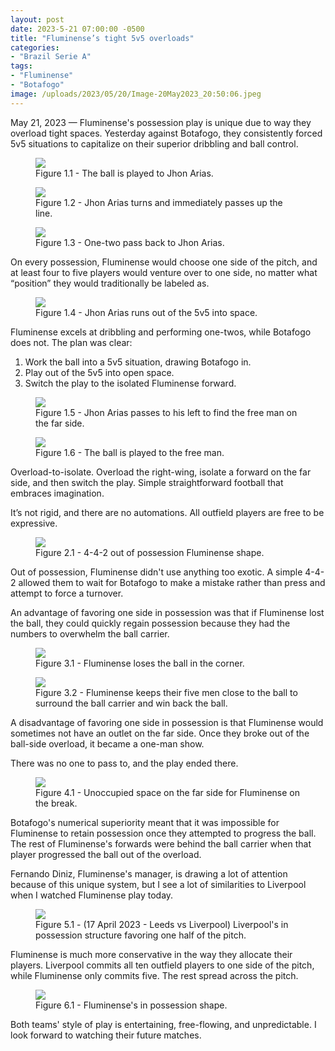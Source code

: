 ```yaml
---
layout: post
date: 2023-5-21 07:00:00 -0500
title: "Fluminense’s tight 5v5 overloads"
categories: 
- "Brazil Serie A"
tags: 
- "Fluminense"
- "Botafogo"
image: /uploads/2023/05/20/Image-20May2023_20:50:06.jpeg
---
```


May 21, 2023 — Fluminense's possession play is unique due to way they overload tight spaces. Yesterday against Botafogo, they consistently forced 5v5 situations to capitalize on their superior dribbling and ball control. 

<!---more--->

<figure>
    <img src="https://tacticsjournal.com/uploads/2023/05/20/Image-20May2023_20:49:55.jpeg">
    <figcaption>Figure 1.1 - The ball is played to Jhon Arias.</figcaption>
</figure> 

<figure>
    <img src="https://tacticsjournal.com/uploads/2023/05/20/Image-20May2023_20:50:06.jpeg">
    <figcaption>Figure 1.2 - Jhon Arias turns and immediately passes up the line.</figcaption>
</figure> 

<figure>
    <img src="https://tacticsjournal.com/uploads/2023/05/20/Image-20May2023_20:50:18.jpeg">
    <figcaption>Figure 1.3 - One-two pass back to Jhon Arias.</figcaption>
</figure> 

On every possession, Fluminense would choose one side of the pitch, and at least four to five players would venture over to one side, no matter what “position” they would traditionally be labeled as.

<figure>
    <img src="https://tacticsjournal.com/uploads/2023/05/20/Image-20May2023_20:50:29.jpeg">
    <figcaption>Figure 1.4 - Jhon Arias runs out of the 5v5 into space.</figcaption>
</figure> 

Fluminense excels at dribbling and performing one-twos, while Botafogo does not. The plan was clear: 

1. Work the ball into a 5v5 situation, drawing Botafogo in.
2. Play out of the 5v5 into open space.
3. Switch the play to the isolated Fluminense forward. 

<figure>
    <img src="https://tacticsjournal.com/uploads/2023/05/20/Image-20May2023_20:50:42.jpeg">
    <figcaption>Figure 1.5 - Jhon Arias passes to his left to find the free man on the far side.</figcaption>
</figure> 

<figure>
    <img src="https://tacticsjournal.com/uploads/2023/05/20/Image-20May2023_20:50:56.jpeg">
    <figcaption>Figure 1.6 - The ball is played to the free man.</figcaption>
</figure> 

Overload-to-isolate. Overload the right-wing, isolate a forward on the far side, and then switch the play. Simple straightforward football that embraces imagination. 

It’s not rigid, and there are no automations. All outfield players are free to be expressive. 

<figure>
    <img src="https://tacticsjournal.com/uploads/2023/05/20/Image-20May2023_20:51:08.jpeg">
    <figcaption>Figure 2.1 - 4-4-2 out of possession Fluminense shape.</figcaption>
</figure> 

Out of possession, Fluminense didn't use anything too exotic. A simple 4-4-2 allowed them to wait for Botafogo to make a mistake rather than press and attempt to force a turnover. 

An advantage of favoring one side in possession was that if Fluminense lost the ball, they could quickly regain possession because they had the numbers to overwhelm the ball carrier. 

<figure>
    <img src="https://tacticsjournal.com/uploads/2023/05/20/Image-20May2023_20:51:23.jpeg">
    <figcaption>Figure 3.1 - Fluminense loses the ball in the corner.</figcaption>
</figure> 

<figure>
    <img src="https://tacticsjournal.com/uploads/2023/05/20/Image-20May2023_20:51:36.jpeg">
    <figcaption>Figure 3.2 - Fluminense keeps their five men close to the ball to surround the ball carrier and win back the ball.</figcaption>
</figure> 

A disadvantage of favoring one side in possession is that Fluminense would sometimes not have an outlet on the far side. Once they broke out of the ball-side overload, it became a one-man show.

There was no one to pass to, and the play ended there. 

<figure>
    <img src="https://tacticsjournal.com/uploads/2023/05/20/Image-20May2023_20:51:48.jpeg">
    <figcaption>Figure 4.1 - Unoccupied space on the far side for Fluminense on the break.</figcaption>
</figure> 

Botafogo's numerical superiority meant that it was impossible for Fluminense to retain possession once they attempted to progress the ball. The rest of Fluminense's forwards were behind the ball carrier when that player progressed the ball out of the overload. 

Fernando Diniz, Fluminense's manager, is drawing a lot of attention because of this unique system, but I see a lot of similarities to Liverpool when I watched Fluminense play today. 

<figure>
    <img src="https://tacticsjournal.com/uploads/2023/05/20/Image-20May2023_21:33:14.jpeg">
    <figcaption>Figure 5.1 - (17 April 2023 - Leeds vs Liverpool) Liverpool's in possession structure favoring one half of the pitch.</figcaption>
</figure> 

Fluminense is much more conservative in the way they allocate their players. Liverpool commits all ten outfield players to one side of the pitch, while Fluminense only commits five. The rest spread across the pitch. 

<figure>
    <img src="https://tacticsjournal.com/uploads/2023/05/20/Image-20May2023_21:52:51.jpeg">
    <figcaption>Figure 6.1 - Fluminense's in possession shape.</figcaption>
</figure> 

Both teams' style of play is entertaining, free-flowing, and unpredictable. I look forward to watching their future matches.
